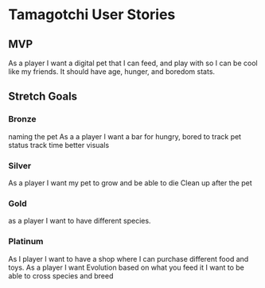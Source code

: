 # Tamagotchi User Stories

## MVP
As a player I want a digital pet that I can feed, and play with so I can be cool like my friends. It should have age, hunger, and boredom stats.

## Stretch Goals

### Bronze
naming the pet
As a a player I want a bar for hungry, bored to track pet status
track time
better visuals

### Silver
As a player I want my pet to grow and be able to die
Clean up after the pet

### Gold
as a player I want to have different species.

### Platinum 
As I player I want to have a shop where I can purchase different food and toys.
As a player I want Evolution based on what you feed it
I want to be able to cross species and breed
